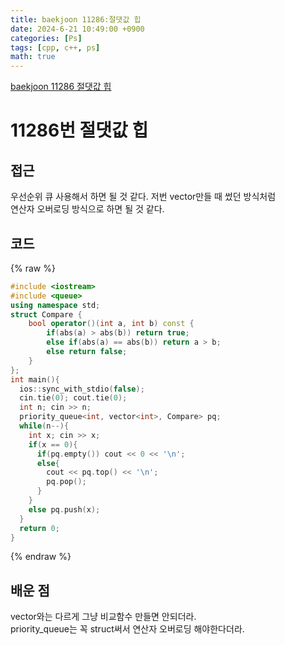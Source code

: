 ```yaml
---
title: baekjoon 11286:절댓값 힙
date: 2024-6-21 10:49:00 +0900
categories: [Ps]
tags: [cpp, c++, ps]
math: true
---
```


[baekjoon 11286 절댓값 힙](https://www.acmicpc.net/problem/11286)

# 11286번 절댓값 힙

## 접근
우선순위 큐 사용해서 하면 될 것 같다. 저번 vector만들 때 썼던 방식처럼    
연산자 오버로딩 방식으로 하면 될 것 같다.

## 코드
{% raw %}
```cpp
#include <iostream>
#include <queue>
using namespace std;
struct Compare {
    bool operator()(int a, int b) const {
        if(abs(a) > abs(b)) return true;
        else if(abs(a) == abs(b)) return a > b;
        else return false;
    }
};
int main(){
  ios::sync_with_stdio(false);
  cin.tie(0); cout.tie(0);
  int n; cin >> n;
  priority_queue<int, vector<int>, Compare> pq;
  while(n--){
    int x; cin >> x;
    if(x == 0){
      if(pq.empty()) cout << 0 << '\n';
      else{
        cout << pq.top() << '\n';
        pq.pop();
      }
    }
    else pq.push(x);
  }
  return 0;
}
```
{% endraw %}
 

## 배운 점
vector와는 다르게 그냥 비교함수 만들면 안되더라.  
priority_queue는 꼭 struct써서 연산자 오버로딩 해야한다더라.

